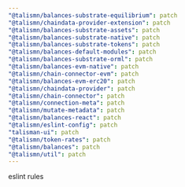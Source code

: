 ```yaml
---
"@talismn/balances-substrate-equilibrium": patch
"@talismn/chaindata-provider-extension": patch
"@talismn/balances-substrate-assets": patch
"@talismn/balances-substrate-native": patch
"@talismn/balances-substrate-tokens": patch
"@talismn/balances-default-modules": patch
"@talismn/balances-substrate-orml": patch
"@talismn/balances-evm-native": patch
"@talismn/chain-connector-evm": patch
"@talismn/balances-evm-erc20": patch
"@talismn/chaindata-provider": patch
"@talismn/chain-connector": patch
"@talismn/connection-meta": patch
"@talismn/mutate-metadata": patch
"@talismn/balances-react": patch
"@talismn/eslint-config": patch
"talisman-ui": patch
"@talismn/token-rates": patch
"@talismn/balances": patch
"@talismn/util": patch
---
```


eslint rules
